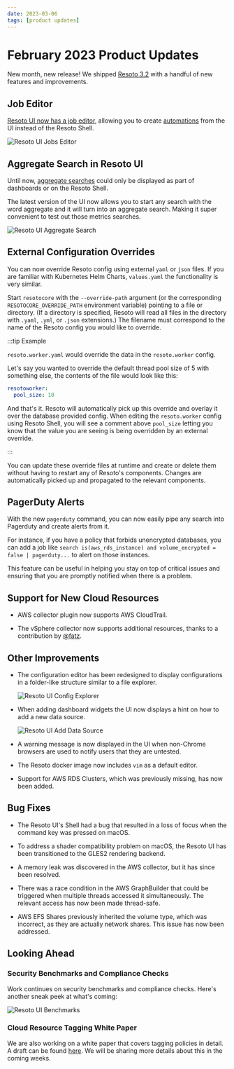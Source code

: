```yaml
---
date: 2023-03-06
tags: [product updates]
---
```


# February 2023 Product Updates

New month, new release! We shipped [Resoto 3.2](/releases/3.2.0) with a handful of new features and improvements.

<!--truncate-->

## Job Editor

[Resoto UI now has a job editor](../../../creating-and-managing-automations-with-the-resoto-job-editor/index.md), allowing you to create [automations](/docs/concepts/automation) from the UI instead of the Resoto Shell.

![Resoto UI Jobs Editor](./img/jobs_editor.png)

## Aggregate Search in Resoto UI

Until now, [aggregate searches](/docs/reference/cli/search-commands/aggregate) could only be displayed as part of dashboards or on the Resoto Shell.

The latest version of the UI now allows you to start any search with the word aggregate and it will turn into an aggregate search. Making it super convenient to test out those metrics searches.

![Resoto UI Aggregate Search](./img/aggregate_search.png)

## External Configuration Overrides

You can now override Resoto config using external `yaml` or `json` files. If you are familiar with Kubernetes Helm Charts, `values.yaml` the functionality is very similar.

Start `resotocore` with the `--override-path` argument (or the corresponding `RESOTOCORE_OVERRIDE_PATH` environment variable) pointing to a file or directory. (If a directory is specified, Resoto will read all files in the directory with `.yaml`, `.yml`, or `.json` extensions.) The filename must correspond to the name of the Resoto config you would like to override.

:::tip Example

`resoto.worker.yaml` would override the data in the `resoto.worker` config.

Let's say you wanted to override the default thread pool size of 5 with something else, the contents of the file would look like this:

```yaml
resotoworker:
  pool_size: 10
```

And that's it. Resoto will automatically pick up this override and overlay it over the database provided config. When editing the `resoto.worker` config using Resoto Shell, you will see a comment above `pool_size` letting you know that the value you are seeing is being overridden by an external override.

:::

You can update these override files at runtime and create or delete them without having to restart any of Resoto's components. Changes are automatically picked up and propagated to the relevant components.

## PagerDuty Alerts

With the new `pagerduty` command, you can now easily pipe any search into Pagerduty and create alerts from it.

For instance, if you have a policy that forbids unencrypted databases, you can add a job like `search is(aws_rds_instance) and volume_encrypted = false | pagerduty...` to alert on those instances.

This feature can be useful in helping you stay on top of critical issues and ensuring that you are promptly notified when there is a problem.

## Support for New Cloud Resources

- AWS collector plugin now supports AWS CloudTrail.

- The vSphere collector now supports additional resources, thanks to a contribution by [@fatz](https://github.com/fatz).

## Other Improvements

- The configuration editor has been redesigned to display configurations in a folder-like structure similar to a file explorer.

  ![Resoto UI Config Explorer](./img/config_explorer.png)

- When adding dashboard widgets the UI now displays a hint on how to add a new data source.

  ![Resoto UI Add Data Source](./img/add_datasource.png)

- A warning message is now displayed in the UI when non-Chrome browsers are used to notify users that they are untested.

- The Resoto docker image now includes `vim` as a default editor.

- Support for AWS RDS Clusters, which was previously missing, has now been added.

## Bug Fixes

- The Resoto UI's Shell had a bug that resulted in a loss of focus when the command key was pressed on macOS.

- To address a shader compatibility problem on macOS, the Resoto UI has been transitioned to the GLES2 rendering backend.

- A memory leak was discovered in the AWS collector, but it has since been resolved.

- There was a race condition in the AWS GraphBuilder that could be triggered when multiple threads accessed it simultaneously. The relevant access has now been made thread-safe.

- AWS EFS Shares previously inherited the volume type, which was incorrect, as they are actually network shares. This issue has now been addressed.

## Looking Ahead

### Security Benchmarks and Compliance Checks

Work continues on security benchmarks and compliance checks. Here's another sneak peek at what's coming:

![Resoto UI Benchmarks](./img/benchmarks.png)

### Cloud Resource Tagging White Paper

We are also working on a white paper that covers tagging policies in detail. A draft can be found [here](https://docs.google.com/document/d/1oA_olUTlFby0spsMm_6zBH4Y4e16HIdDsIudCES-zOU/edit?usp=sharing). We will be sharing more details about this in the coming weeks.
